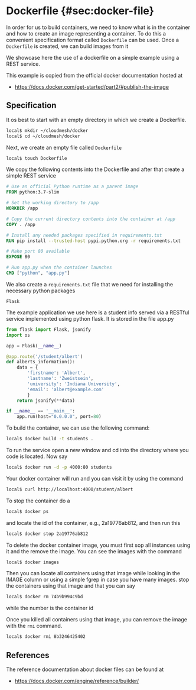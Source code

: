 # Dockerfile {#sec:docker-file}

In order for us to build containers, we need to know what is in the
container and how to create an image representing a container. To do
this a convenient specification format called `Dockerfile` can be
used. Once a `Dockerfile` is created, we can build images from it

We showcase here the use of a dockerfile on a simple example using a
REST service.

This example is copied from the official docker documentation hosted
at

* <https://docs.docker.com/get-started/part2/#publish-the-image>

## Specification

It os best to start with an empty directory in which we create a
Dockerfile.

```bash
local$ mkdir ~/cloudmesh/docker
local$ cd ~/cloudmesh/docker
```

Next, we create an empty file called `Dockerfile`

```bash
local$ touch Dockerfile
```

We copy the following contents into the Dockerfile and after that
create a simple REST service

```dockerfile
# Use an official Python runtime as a parent image
FROM python:3.7-slim

# Set the working directory to /app
WORKDIR /app

# Copy the current directory contents into the container at /app
COPY . /app

# Install any needed packages specified in requirements.txt
RUN pip install --trusted-host pypi.python.org -r requirements.txt

# Make port 80 available 
EXPOSE 80

# Run app.py when the container launches
CMD ["python", "app.py"]
```

We also create a `requirements.txt` file that we need for installing the
necessary python packages

    Flask


The example application we use here is a student info served via a
RESTful service implemented using python flask.
It is stored in the file app.py

```python
from flask import Flask, jsonify
import os

app = Flask(__name__)

@app.route('/student/albert')
def alberts_information():
    data = {
        'firstname': 'Albert',
        'lastname': 'Zweistsein',
        'university': 'Indiana University',
        'email': 'albert@example.com'
        }
    return jsonify(**data)

if __name__ == '__main__':
    app.run(host="0.0.0.0", port=80)
```


To build the container, we can use the following command:

```bash
local$ docker build -t students .
```

To run the service open a new window and cd into the directory where
you code is located. Now say

```bash
local$ docker run -d -p 4000:80 students
```

Your docker container will run and you can visit it by using the
command

```bash
local$ curl http://localhost:4000/student/albert
```

To stop the container do a

```bash
local$ docker ps
```

and locate the id of the container, e.g., 2a19776ab812, and then run this 

```bash
local$ docker stop 2a19776ab812
```

To delete the docker container image, you must first sop all instances
using it and the remove the image. You can see the images with the
command 


```bash
local$ docker images
```

Then you can locate all containers using that image while looking in
the IMAGE column or using a simple fgrep in case you have many
images. stop the containers using that image and that you can say


```bash
local$ docker rm 74b9b994c9bd
```

while the number is the container id

Once you killed all containers using that image, you can remove the
image with the `rmi` command.

```bash
local$ docker rmi 8b3246425402
```

## References

The reference documentation about docker files can be found at 

* <https://docs.docker.com/engine/reference/builder/>

